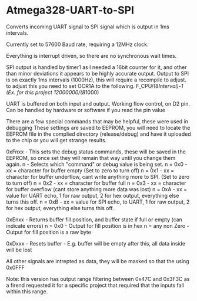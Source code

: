 # Atmega328-UART-to-SPI
Converts incoming UART signal to SPI signal which is output in 1ms intervals.

Currently set to 57600 Baud rate, requiring a 12MHz clock.

Everything is interrupt driven, so there are no synchronous wait times.

SPI output is handled by timer1 as I needed a 16bit counter for it, and other than minor deviations it appears to be highly accurate output.
Output to SPI is on exactly 1ms intervals (1000Hz), this will require a recompile to adjust.
    to adjust this you need to set OCR1A to the following. F_CPU/(8*Interval)-1 (Ex. for this project 12000000/(8*1000)

UART is buffered on both input and output.
    Working flow control, on D2 pin. Can be handled by hardware or software if you read the pin value

There are a few special commands that may be helpful, these were used in debugging
These settings are saved to EEPROM, you will need to locate the EEPROM file in the complied directory (release/debug) and have it uploaded to the chip or you will get strange results.

0xFnxx - This sets the debug status commands, these will be saved in the EEPROM, so once set they will remain that way until you change them again.
    n - Selects which "command" or debug value is being set.
        n = 0x0 - xx = character for buffer empty (Set to zero to turn off)
        n = 0x1 - xx = character for buffer underflow, cant write anything more to SPI. (Set to zero to turn off)
        n = 0x2 - xx = character for buffer full
        n = 0x3 - xx = character for buffer overflow (cant store anything more data was lost)
        n = 0xA - xx = value for UART echo, 1 for raw output, 2 for hex output, everything else turns this off.
        n = 0xB - xx = value for SPI echo, to UART, 1 for raw output, 2 for hex output, everything else turns this off.

0xEnxx - Returns buffer fill position, and buffer state if full or empty (can indicate errors)
    n = 0x0 - Output for fill position is in hex
    n = any non Zero -Output for fill position is a raw byte

0xDxxx - Resets buffer - E.g. buffer will be empty after this, all data inside will be lost 

All other signals are intrepted as data, they will be masked so that the using 0x0FFF

Note: this version has output range filtering between 0x47C and 0x3F3C as a firend requested it for a specific project that required that the inputs fall within this range.
